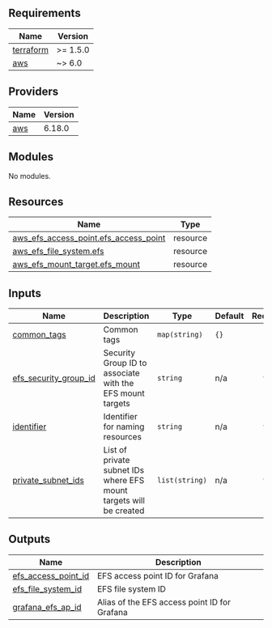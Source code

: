 ## Requirements

| Name | Version |
|------|---------|
| <a name="requirement_terraform"></a> [terraform](#requirement\_terraform) | >= 1.5.0 |
| <a name="requirement_aws"></a> [aws](#requirement\_aws) | ~> 6.0 |

## Providers

| Name | Version |
|------|---------|
| <a name="provider_aws"></a> [aws](#provider\_aws) | 6.18.0 |

## Modules

No modules.

## Resources

| Name | Type |
|------|------|
| [aws_efs_access_point.efs_access_point](https://registry.terraform.io/providers/hashicorp/aws/latest/docs/resources/efs_access_point) | resource |
| [aws_efs_file_system.efs](https://registry.terraform.io/providers/hashicorp/aws/latest/docs/resources/efs_file_system) | resource |
| [aws_efs_mount_target.efs_mount](https://registry.terraform.io/providers/hashicorp/aws/latest/docs/resources/efs_mount_target) | resource |

## Inputs

| Name | Description | Type | Default | Required |
|------|-------------|------|---------|:--------:|
| <a name="input_common_tags"></a> [common\_tags](#input\_common\_tags) | Common tags | `map(string)` | `{}` | no |
| <a name="input_efs_security_group_id"></a> [efs\_security\_group\_id](#input\_efs\_security\_group\_id) | Security Group ID to associate with the EFS mount targets | `string` | n/a | yes |
| <a name="input_identifier"></a> [identifier](#input\_identifier) | Identifier for naming resources | `string` | n/a | yes |
| <a name="input_private_subnet_ids"></a> [private\_subnet\_ids](#input\_private\_subnet\_ids) | List of private subnet IDs where EFS mount targets will be created | `list(string)` | n/a | yes |

## Outputs

| Name | Description |
|------|-------------|
| <a name="output_efs_access_point_id"></a> [efs\_access\_point\_id](#output\_efs\_access\_point\_id) | EFS access point ID for Grafana |
| <a name="output_efs_file_system_id"></a> [efs\_file\_system\_id](#output\_efs\_file\_system\_id) | EFS file system ID |
| <a name="output_grafana_efs_ap_id"></a> [grafana\_efs\_ap\_id](#output\_grafana\_efs\_ap\_id) | Alias of the EFS access point ID for Grafana |
